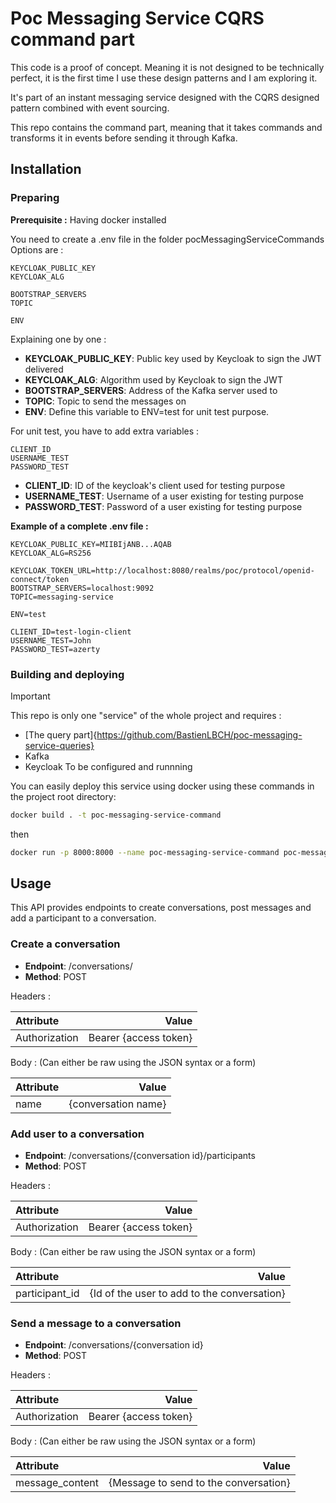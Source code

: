 # Poc Messaging Service CQRS command part
This code is a proof of concept. Meaning it is not designed to be technically perfect, it is the first time I use these design patterns and I am exploring it.

It's part of an instant messaging service designed with the CQRS designed pattern combined with event sourcing.

This repo contains the command part, meaning that it takes commands and transforms it in events before sending it through Kafka.


## Installation
### Preparing
**Prerequisite :** Having docker installed

You need to create a .env file in the folder pocMessagingServiceCommands
Options are :
```
KEYCLOAK_PUBLIC_KEY
KEYCLOAK_ALG

BOOTSTRAP_SERVERS
TOPIC

ENV
```
Explaining one by one :
- **KEYCLOAK_PUBLIC_KEY**: Public key used by Keycloak to sign the JWT delivered
- **KEYCLOAK_ALG**: Algorithm used by Keycloak to sign the JWT
- **BOOTSTRAP_SERVERS**: Address of the Kafka server used to 
- **TOPIC**: Topic to send the messages on
- **ENV**: Define this variable to ENV=test for unit test purpose.

For unit test, you have to add extra variables :
```
CLIENT_ID
USERNAME_TEST
PASSWORD_TEST
```
- **CLIENT_ID**: ID of the keycloak's client used for testing purpose
- **USERNAME_TEST**: Username of a user existing for testing purpose
- **PASSWORD_TEST**: Password of a user existing for testing purpose

**Example of a complete .env file :**
```
KEYCLOAK_PUBLIC_KEY=MIIBIjANB...AQAB
KEYCLOAK_ALG=RS256

KEYCLOAK_TOKEN_URL=http://localhost:8080/realms/poc/protocol/openid-connect/token
BOOTSTRAP_SERVERS=localhost:9092
TOPIC=messaging-service

ENV=test

CLIENT_ID=test-login-client
USERNAME_TEST=John
PASSWORD_TEST=azerty
```


### Building and deploying

> [!IMPORTANT]
> This repo is only one "service" of the whole project and requires :
> - [The query part]{https://github.com/BastienLBCH/poc-messaging-service-queries} 
> - Kafka
> - Keycloak
> To be configured and runnning

You can easily deploy this service using docker using these commands in the project root directory:
```bash
docker build . -t poc-messaging-service-command
```
then
```bash 
docker run -p 8000:8000 --name poc-messaging-service-command poc-messaging-service-command 
```


## Usage
This API provides endpoints to create conversations, post messages and add a participant to a conversation.


### Create a conversation
- **Endpoint**: /conversations/
- **Method**: POST

Headers :

| Attribute       |                  Value |
|:----------------|-----------------------:|
| Authorization   |  Bearer {access token} |


Body :
(Can either be raw using the JSON syntax or a form)

| Attribute |               Value |
|:----------|--------------------:|
| name      | {conversation name} |


### Add user to a conversation
- **Endpoint**: /conversations/{conversation id}/participants
- **Method**: POST

Headers :

| Attribute       |                  Value |
|:----------------|-----------------------:|
| Authorization   |  Bearer {access token} |


Body :
(Can either be raw using the JSON syntax or a form)

| Attribute       |                                                 Value |
|:----------------|------------------------------------------------------:|
| participant_id  |           {Id of the user to add to the conversation} |





### Send a message to a conversation
- **Endpoint**: /conversations/{conversation id}
- **Method**: POST

Headers :

| Attribute       |                  Value |
|:----------------|-----------------------:|
| Authorization   |  Bearer {access token} |


Body :
(Can either be raw using the JSON syntax or a form)

| Attribute        |                                                 Value |
|:-----------------|------------------------------------------------------:|
| message_content  |                 {Message to send to the conversation} |







